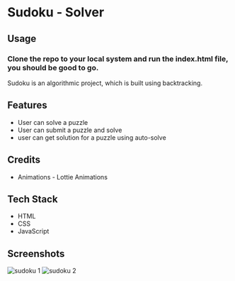 # Sudoku - Solver


## Usage 
### Clone the repo to your local system and run the index.html file, you should be good to go.

Sudoku is an algorithmic project, which is built using backtracking.

## Features
* User can solve a puzzle
* User can submit a puzzle and solve
* user can get solution for a puzzle using auto-solve

## Credits
* Animations -  Lottie Animations
 

## Tech Stack
* HTML
* CSS
* JavaScript
 
 
## Screenshots
![sudoku 1](https://user-images.githubusercontent.com/39058941/115153972-2f0f4300-a096-11eb-93f1-eb8d0d79eec2.png)
![sudoku 2](https://user-images.githubusercontent.com/39058941/115153971-2dde1600-a096-11eb-89b9-1c5d1e413fbd.png)


 




 

 


 
